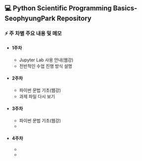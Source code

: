 ## 💻 Python Scientific Programming Basics-SeophyungPark Repository

### ⚡ 주 차별 주요 내용 및 메모
- #### 1주차
    * Jupyter Lab 사용 안내(웹강)
    * 전반적인 수업 진행 방식 설명
- #### 2주차
    * 파이썬 문법 기초(웹강)
    * 과제 파일 다시 보기
- #### 3주차
    * 파이썬 문법 기초(웹강)
    *
- #### 4주차
    *
    * 